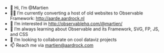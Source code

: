 - 👋 Hi, I’m @Martien
- 👨‍💻 I’m currently converting a host of old websites to Observable Framework: http://aarde.aardrock.nl
- 👀 I’m interested in http://observablehq.com/@martien/
- 🌱 I’m always learning about Observable and its Framework, SVG, FP, JS, and CSS
- 💞️ I’m looking to collaborate on cool dataviz projects
- 📫 Reach me via martien@aardrock.com
